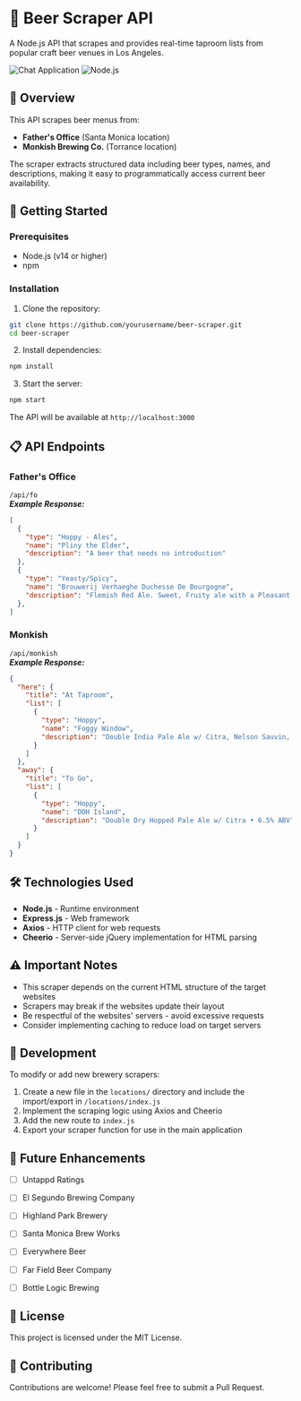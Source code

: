 # 🍺 Beer Scraper API

A Node.js API that scrapes and provides real-time taproom lists from popular craft beer venues in Los Angeles.

![Chat Application](https://img.shields.io/badge/status-active-success.svg)
![Node.js](https://img.shields.io/badge/node-%3E%3D14.0.0-brightgreen.svg)

## 🎯 Overview

This API scrapes beer menus from:
- **Father's Office** (Santa Monica location)
- **Monkish Brewing Co.** (Torrance location)

The scraper extracts structured data including beer types, names, and descriptions, making it easy to programmatically access current beer availability.

## 🚀 Getting Started

### Prerequisites
- Node.js (v14 or higher)
- npm

### Installation

1. Clone the repository:
```bash
git clone https://github.com/yourusername/beer-scraper.git
cd beer-scraper
```

2. Install dependencies:
```bash
npm install
```

3. Start the server:
```bash
npm start
```

The API will be available at `http://localhost:3000`

## 📋 API Endpoints

### Father's Office
`/api/fo`<br />
***Example Response:***
```json
[
  {
    "type": "Hoppy - Ales",
    "name": "Pliny the Elder",
    "description": "A beer that needs no introduction"
  },
  {
    "type": "Yeasty/Spicy",
    "name": "Brouwerij Verhaeghe Duchesse De Bourgogne",
    "description": "Flemish Red Ale. Sweet, Fruity ale with a Pleasant Sour Finish. (330ml Btl)"
  },
]
```

### Monkish
`/api/monkish`<br />
***Example Response:***
```json
{
  "here": {
    "title": "At Taproom",
    "list": [
      {
        "type": "Hoppy",
        "name": "Foggy Window",
        "description": "Double India Pale Ale w/ Citra, Nelson Sauvin, & Galaxy • 8.1% ABV • (4pk/16oz)"
      }
    ]
  },
  "away": {
    "title": "To Go",
    "list": [
      {
        "type": "Hoppy",
        "name": "DDH Island",
        "description": "Double Dry Hopped Pale Ale w/ Citra • 6.5% ABV"
      }
    ]
  }
}
```

## 🛠️ Technologies Used

- **Node.js** - Runtime environment
- **Express.js** - Web framework
- **Axios** - HTTP client for web requests
- **Cheerio** - Server-side jQuery implementation for HTML parsing

## ⚠️ Important Notes

- This scraper depends on the current HTML structure of the target websites
- Scrapers may break if the websites update their layout
- Be respectful of the websites' servers - avoid excessive requests
- Consider implementing caching to reduce load on target servers

## 🔧 Development

To modify or add new brewery scrapers:

1. Create a new file in the `locations/` directory and include the import/export in `/locations/index.js`
2. Implement the scraping logic using Axios and Cheerio
3. Add the new route to `index.js`
4. Export your scraper function for use in the main application

## 📝 Future Enhancements

- [ ] Untappd Ratings
- [ ] El Segundo Brewing Company
- [ ] Highland Park Brewery
- [ ] Santa Monica Brew Works
- [ ] Everywhere Beer
- [ ] Far Field Beer Company
- [ ] Bottle Logic Brewing


## 📝 License

This project is licensed under the MIT License.

## 🤝 Contributing

Contributions are welcome! Please feel free to submit a Pull Request.
